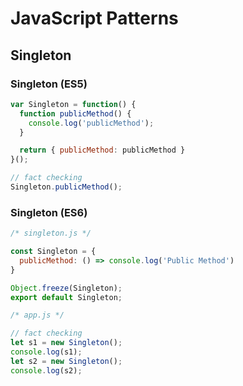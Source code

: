 # JavaScript Patterns

## Singleton

### Singleton (ES5)

```javascript
var Singleton = function() {
  function publicMethod() {
    console.log('publicMethod');
  }

  return { publicMethod: publicMethod }
}();

// fact checking
Singleton.publicMethod();
```

### Singleton (ES6)

```javascript
/* singleton.js */

const Singleton = {
  publicMethod: () => console.log('Public Method')
}

Object.freeze(Singleton);
export default Singleton;

/* app.js */

// fact checking
let s1 = new Singleton();
console.log(s1);
let s2 = new Singleton();
console.log(s2);
```
